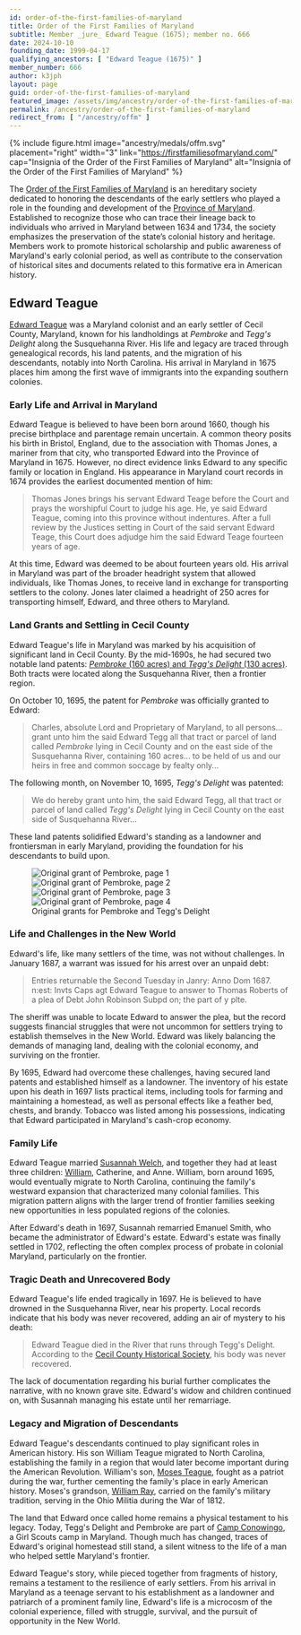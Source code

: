 ```yaml
---
id: order-of-the-first-families-of-maryland
title: Order of the First Families of Maryland
subtitle: Member _jure_ Edward Teague (1675); member no. 666
date: 2024-10-10
founding_date: 1999-04-17
qualifying_ancestors: [ "Edward Teague (1675)" ]
member_number: 666
author: k3jph
layout: page
guid: order-of-the-first-families-of-maryland
featured_image: /assets/img/ancestry/order-of-the-first-families-of-maryland.webp
permalink: /ancestry/order-of-the-first-families-of-maryland
redirect_from: [ "/ancestry/offm" ]
---
```


{% include figure.html image="ancestry/medals/offm.svg" 
    placement="right" width="3"
    link="https://firstfamiliesofmaryland.com/"
    cap="Insignia of the Order of the First Families of Maryland"
    alt="Insignia of the Order of the First Families of Maryland" %}

The [Order of the First Families of
Maryland](https://firstfamiliesofmaryland.com/) is an hereditary society
dedicated to honoring the descendants of the early settlers who played a role in
the founding and development of the [Province of
Maryland](https://en.wikipedia.org/wiki/Province_of_Maryland).  Established to
recognize those who can trace their lineage back to individuals who arrived in
Maryland between 1634 and 1734, the society emphasizes the preservation of the
state’s colonial history and heritage. Members work to promote historical
scholarship and public awareness of Maryland's early colonial period, as well as
contribute to the conservation of historical sites and documents related to this
formative era in American history.

## Edward Teague

[Edward Teague](https://www.wikitree.com/wiki/Teague-9) was a Maryland
colonist and an early settler of Cecil County, Maryland, known for his
landholdings at *Pembroke* and *Tegg's Delight* along the Susquehanna
River. His life and legacy are traced through genealogical records, his
land patents, and the migration of his descendants, notably into North
Carolina. His arrival in Maryland in 1675 places him among the first
wave of immigrants into the expanding southern colonies.

### Early Life and Arrival in Maryland

Edward Teague is believed to have been born around 1660, though his
precise birthplace and parentage remain uncertain. A common theory
posits his birth in Bristol, England, due to the association with Thomas
Jones, a mariner from that city, who transported Edward into the
Province of Maryland in 1675. However, no direct evidence links Edward
to any specific family or location in England. His appearance in
Maryland court records in 1674 provides the earliest documented mention
of him:

> Thomas Jones brings his servant Edward Teage before the Court and
> prays the worshipful Court to judge his age. He, ye said Edward
> Teague, coming into this province without indentures. After a full
> review by the Justices setting in Court of the said servant Edward
> Teage, this Court does adjudge him the said Edward Teage fourteen
> years of age.

At this time, Edward was deemed to be about fourteen years old. His
arrival in Maryland was part of the broader headright system that
allowed individuals, like Thomas Jones, to receive land in exchange for
transporting settlers to the colony. Jones later claimed a headright of
250 acres for transporting himself, Edward, and three others to
Maryland.

### Land Grants and Settling in Cecil County

Edward Teague's life in Maryland was marked by his acquisition of
significant land in Cecil County. By the mid-1690s, he had secured two
notable land patents: [*Pembroke* (160 acres) and *Tegg's Delight* (130
acres)](https://msa.maryland.gov/megafile/msa/stagserm/sm1/sm2/000000/000043/pdf/mdsa_sm2_43.pdf?page=256).
Both tracts were located along the Susquehanna River, then a frontier
region.

On October 10, 1695, the patent for *Pembroke* was officially granted to
Edward:

> Charles, absolute Lord and Proprietary of Maryland, to all persons...
> grant unto him the said Edward Tegg all that tract or parcel of land
> called *Pembroke* lying in Cecil County and on the east side of the
> Susquehanna River, containing 160 acres... to be held of us and our
> heirs in free and common soccage by fealty only...

The following month, on November 10, 1695, *Tegg's Delight* was
patented:

> We do hereby grant unto him, the said Edward Tegg, all that tract or
> parcel of land called *Tegg's Delight* lying in Cecil County on the
> east side of Susquehanna River...

These land patents solidified Edward's standing as a landowner and
frontiersman in early Maryland, providing the foundation for his
descendants to build upon.

<div class="item col-md-12 px-4">
    <div class="card">
        <figure>
            <div class="row mb-2">
            <div class="item col-md-3">
                <img class="featured-img mx-auto" src="/assets/img/ancestry/offm/pembrooke-teggs-delight-pg1.webp" alt="Original grant of Pembroke, page 1" />
            </div>
            <div class="item col-md-3">
                <img class="featured-img mx-auto" src="/assets/img/ancestry/offm/pembrooke-teggs-delight-pg2.webp" alt="Original grant of Pembroke, page 2" />
            </div>
            <div class="item col-md-3">
                <img class="featured-img mx-auto" src="/assets/img/ancestry/offm/pembrooke-teggs-delight-pg3.webp" alt="Original grant of Pembroke, page 3" />
            </div>
            <div class="item col-md-3">
                <img class="featured-img mx-auto" src="/assets/img/ancestry/offm/pembrooke-teggs-delight-pg4.webp" alt="Original grant of Pembroke, page 4" />
            </div>
            </div>
            <div class="content">
                <figcaption class="images-caption">Original grants for Pembroke and Tegg's Delight</figcaption>
            </div>
        </figure>
   </div>
</div>

### Life and Challenges in the New World

Edward's life, like many settlers of the time, was not without
challenges. In January 1687, a warrant was issued for his arrest over an
unpaid debt:

> Entries returnable the Second Tuesday in Janry: Anno Dom 1687. n:est:
> Invts Caps agt Edward Teague to answer to Thomas Roberts of a plea of
> Debt John Robinson Subpd on; the part of y plte.

The sheriff was unable to locate Edward to answer the plea, but the
record suggests financial struggles that were not uncommon for settlers
trying to establish themselves in the New World. Edward was likely
balancing the demands of managing land, dealing with the colonial
economy, and surviving on the frontier.

By 1695, Edward had overcome these challenges, having secured land
patents and established himself as a landowner. The inventory of his
estate upon his death in 1697 lists practical items, including tools for
farming and maintaining a homestead, as well as personal effects like a
feather bed, chests, and brandy. Tobacco was listed among his
possessions, indicating that Edward participated in Maryland's cash-crop
economy.

### Family Life

Edward Teague married [Susannah
Welch](https://www.wikitree.com/wiki/Welch-72), and together they had at
least three children: [William](https://www.wikitree.com/wiki/Teague-8),
Catherine, and Anne.  William, born around 1695, would eventually
migrate to North Carolina, continuing the family's westward expansion
that characterized many colonial families. This migration pattern aligns
with the larger trend of frontier families seeking new opportunities in
less populated regions of the colonies.

After Edward's death in 1697, Susannah remarried Emanuel Smith, who
became the administrator of Edward's estate. Edward's estate was finally
settled in 1702, reflecting the often complex process of probate in
colonial Maryland, particularly on the frontier.

### Tragic Death and Unrecovered Body

Edward Teague's life ended tragically in 1697. He is believed to have
drowned in the Susquehanna River, near his property. Local records
indicate that his body was never recovered, adding an air of mystery to
his death:

> Edward Teague died in the River that runs through Tegg's Delight.
> According to the [Cecil County Historical Society](), his body was never
> recovered.

The lack of documentation regarding his burial further complicates the
narrative, with no known grave site. Edward's widow and children
continued on, with Susannah managing his estate until her remarriage.

### Legacy and Migration of Descendants

Edward Teague's descendants continued to play significant roles in
American history. His son William Teague migrated to North Carolina,
establishing the family in a region that would later become important
during the American Revolution. William's son, [Moses
Teague](https://www.wikitree.com/wiki/Teague-228), fought as a patriot
during the war, further cementing the family's place in early American
history. Moses's grandson, [William
Ray](https://www.wikitree.com/wiki/Ray-3368), carried on the family's
military tradition, serving in the Ohio Militia during the War of 1812.

The land that Edward once called home remains a physical testament to
his legacy. Today, Tegg's Delight and Pembroke are part of [Camp
Conowingo](https://www.gscm.org/en/members/for-girl-scouts/camp-and-outdoors/camp-conowingo.html),
a Girl Scouts camp in Maryland. Though much has changed, traces of
Edward's original homestead still stand, a silent witness to the life of
a man who helped settle Maryland's frontier.

Edward Teague's story, while pieced together from fragments of history,
remains a testament to the resilience of early settlers. From his
arrival in Maryland as a teenage servant to his establishment as a
landowner and patriarch of a prominent family line, Edward's life is a
microcosm of the colonial experience, filled with struggle, survival,
and the pursuit of opportunity in the New World.
